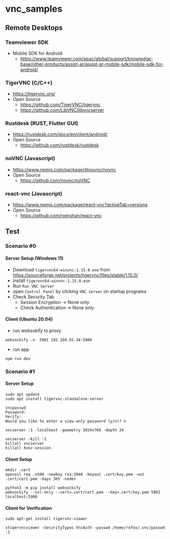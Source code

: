 # vnc_samples

## Remote Desktops
### Teamviewer SDK
* Mobile SDK for Android
  * https://www.teamviewer.com/apac/global/support/knowledge-base/other-products/assist-ar/assist-ar-mobile-sdk/mobile-sdk-for-android/
### TigerVNC (C/C++)
* https://tigervnc.org/
* Open Source
  * https://github.com/TigerVNC/tigervnc
  * https://github.com/LibVNC/libvncserver
### Rustdesk (RUST, Flutter GUI)
* https://rustdesk.com/docs/en/client/android/
 * Open Source
   * https://github.com/rustdesk/rustdesk
### noVNC (Javascript)
* https://www.npmjs.com/package/@novnc/novnc
* Open Source
  * https://github.com/novnc/noVNC
### react-vnc (Javascript)
* https://www.npmjs.com/package/react-vnc?activeTab=versions
* Open Source
  * https://github.com/roerohan/react-vnc

## Test

### Scenario #0

#### Server Setup (Windows 11)
* Download `tigervnc64-winvnc-1.15.0.exe` from https://sourceforge.net/projects/tigervnc/files/stable/1.15.0/
* install `tigervnc64-winvnc-1.15.0.exe`
* Run `Run VNC Server`
* open `Control Panel` by clicking `VNC server` on startup programs
* Check Security Tab
  * Session Encryption -> None only
  * Check Authentication -> None only

#### Client  (Ubuntu 20.04)
* run websokify to proxy
```
websockify -v  5901 192.168.55.34:5900
```
* run app
```
npm run dev
```
### Scenario #1

#### Server Setup
```
sudo apt update
sudo apt install tigervnc-standalone-server
```
```
vncpasswd
Password:
Verify:
Would you like to enter a view-only password (y/n)? n
```
```
vncserver :1 -localhost -geometry 1024x768 -depth 24
```
```
vncserver -kill :1
killall vncserver
killall Xvnc-session
```
#### Client Setup
```
mkdir .cert
openssl req -x509 -newkey rsa:2048 -keyout .cert/key.pem -out .cert/cert.pem -days 365 -nodes
```
```
python3 -m pip install websockify
websockify --ssl-only --cert=.cert/cert.pem --key=.cert/key.pem 5901 localhost:5900
```

#### Client for Verification
```
sudo apt-get install tigervnc-viewer

xtigervncviewer -SecurityTypes VncAuth -passwd /home/rofox/.vnc/passwd :1
```

